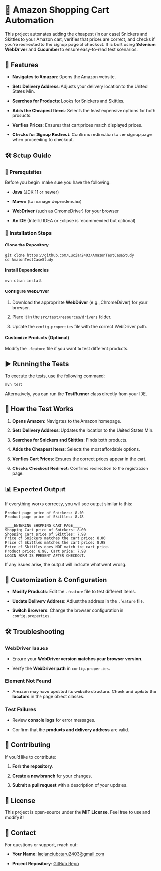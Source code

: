 🛒 Amazon Shopping Cart Automation
==================================

This project automates adding the cheapest (in our case) Snickers and Skittles to your Amazon cart, verifies that prices are correct, and checks if you're redirected to the signup page at checkout. It is built using **Selenium WebDriver** and **Cucumber** to ensure easy-to-read test scenarios.

🚀 Features
-----------

*   **Navigates to Amazon**: Opens the Amazon website.
    
*   **Sets Delivery Address**: Adjusts your delivery location to the United States Min.
    
*   **Searches for Products**: Looks for Snickers and Skittles.
    
*   **Adds the Cheapest Items**: Selects the least expensive options for both products.
    
*   **Verifies Prices**: Ensures that cart prices match displayed prices.
    
*   **Checks for Signup Redirect**: Confirms redirection to the signup page when proceeding to checkout.
    

🛠 Setup Guide
--------------

### 🔹 Prerequisites

Before you begin, make sure you have the following:

*   **Java** (JDK 11 or newer)
    
*   **Maven** (to manage dependencies)
    
*   **WebDriver** (such as ChromeDriver) for your browser
    
*   **An IDE** (IntelliJ IDEA or Eclipse is recommended but optional)
    

### 🔹 Installation Steps

#### Clone the Repository

    git clone https://github.com/Lucian2403/AmazonTestCaseStudy
    cd AmazonTestCaseStudy

#### Install Dependencies

    mvn clean install

#### Configure WebDriver

1.  Download the appropriate **WebDriver** (e.g., ChromeDriver) for your browser.
    
2.  Place it in the `src/test/resources/drivers` folder.
    
3.  Update the `config.properties` file with the correct WebDriver path.
    

#### Customize Products (Optional)

Modify the `.feature` file if you want to test different products.

▶️ Running the Tests
--------------------

To execute the tests, use the following command:

    mvn test

Alternatively, you can run the **TestRunner** class directly from your IDE.

📌 How the Test Works
---------------------

1.  **Opens Amazon**: Navigates to the Amazon homepage.
    
2.  **Sets Delivery Address**: Updates the location to the United States Min.
    
3.  **Searches for Snickers and Skittles**: Finds both products.
    
4.  **Adds the Cheapest Items**: Selects the most affordable options.
    
5.  **Verifies Cart Prices**: Ensures the correct prices appear in the cart.
    
6.  **Checks Checkout Redirect**: Confirms redirection to the registration page.
    

📊 Expected Output
------------------

If everything works correctly, you will see output similar to this:

    Product page price of Snickers: 8.00
    Product page price of Skittles: 8.98

    ____ENTERING SHOPPING CART PAGE____
    Shopping Cart price of Snickers: 8.00
    Shopping Cart price of Skittles: 7.98
    Price of Snickers matches the cart price: 8.00
    Price of Skittles matches the cart price: 8.98
    Price of Skittles does NOT match the cart price. 
    Product price: 8.98, Cart price: 7.98
    LOGIN FORM IS PRESENT AFTER CHECKOUT.

If any issues arise, the output will indicate what went wrong.

🔧 Customization & Configuration
--------------------------------

*   **Modify Products**: Edit the `.feature` file to test different items.
    
*   **Update Delivery Address**: Adjust the address in the `.feature` file.
    
*   **Switch Browsers**: Change the browser configuration in `config.properties`.
    

🛠 Troubleshooting
------------------

### WebDriver Issues

*   Ensure your **WebDriver version matches your browser version**.
    
*   Verify the **WebDriver path** in `config.properties`.
    

### Element Not Found

*   Amazon may have updated its website structure. Check and update the **locators** in the page object classes.
    

### Test Failures

*   Review **console logs** for error messages.
    
*   Confirm that the **products and delivery address** are valid.
    

🤝 Contributing
---------------

If you’d like to contribute:

1.  **Fork the repository**.
    
2.  **Create a new branch** for your changes.
    
3.  **Submit a pull request** with a description of your updates.
    

📜 License
----------

This project is open-source under the **MIT License**. Feel free to use and modify it!

📩 Contact
----------

For questions or support, reach out:

*   **Your Name**: lucianciubotaru2403@gmail.com
    
*   **Project Repository**: [GitHub Repo](https://github.com/Lucian2403/AmazonTestCaseStudy)
